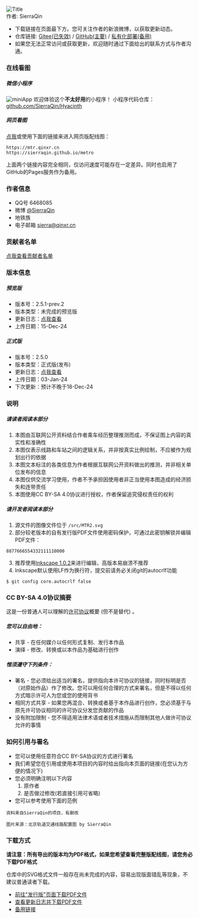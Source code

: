 ![Title](https://metro-1252278458.cos.ap-beijing.myqcloud.com/img/title.png "北京市轨道交通线路配置图")    
作者: SierraQin
- 下载链接在页面最下方。您可关注作者的新浪微博，以获取更新动态。
- 仓库链接: [Gitee(已失效)](https://gitee.com/SierraQin/metro) / [GitHub(主要)](https://github.com/SierraQin/metro) / [私有化部署(备用)](https://git.qinxr.cn/SierraQin/metro)
- 如果您无法正常访问或获取更新，欢迎随时通过下面给出的联系方式与作者沟通。


### 在线看图
##### 微信小程序
![miniApp](https://metro-1252278458.cos.ap-beijing.myqcloud.com/img/mtr.mp.miniApp.png "欢迎体验小程序看图")
欢迎体验这个**不太好用**的小程序！
小程序代码仓库： [github.com/SierraQin/Hyacinth](https://github.com/SierraQin/Hyacinth)
##### 网页看图
[点我](https://mtr.qinxr.cn)或使用下面的链接来进入网页版配线图：

```
https://mtr.qinxr.cn
https://sierraqin.github.io/metro
```
上面两个链接内容完全相同，仅访问速度可能存在一定差异。同时也启用了GitHub的Pages服务作为备用。



### 作者信息
- QQ号 6468085
- 微博 [@SierraQin](http://weibo.com/u/5705742986)
- 地铁族 
- 电子邮箱 sierra@qinxr.cn

### 贡献者名单
[点我查看贡献者名单](https://github.com/SierraQin/metro/blob/master/AUTHORS.md)

### 版本信息
##### 预览版
- 版本号：2.5.1-prev.2
- 版本类型：未完成的预览版
- 更新日志：[点我查看](https://github.com/SierraQin/metro/blob/master/changeLog.md)
- 上传日期：15-Dec-24
##### 正式版
- 版本号：2.5.0
- 版本类型：正式版(发布)
- 更新日志：[点我查看](https://github.com/SierraQin/metro/blob/master/changeLog.md)
- 上传日期：03-Jan-24
- 下次更新：预计不晚于18-Dec-24


### 说明
##### 请读者阅读本部分
1. 本图由互联网公开资料结合作者乘车经历整理推测而成，不保证图上内容的真实性和准确性
2. 本图仅表示线路和车站之间的逻辑关系，并非按真实比例绘制，不应被作为规划出行的依据
3. 本图文本标注的各类信息为作者根据互联网公开资料做出的推测，并非相关单位发布的信息
4. 本图仅供交流学习使用，作者不予承担因使用者非正当使用本图造成的经济损失和连带责任
5. 本图使用CC BY-SA 4.0协议进行授权，作者保留追究侵权责任的权利
##### 请开发者阅读本部分
1. 源文件的图像文件位于 `/src/MTR2.svg` 
2. 部分较老版本的自有发行版PDF文件使用密码保护，可通过此密钥解锁并编辑PDF文件：
```
8877666554332111110000
```
3. 推荐使用[Inkscape 1.0.2](https://inkscape.org/release/inkscape-1.0.2/)来进行编辑，高版本易崩溃不推荐
4. Inkscape默认使用LF作为换行符，提交前请务必关闭git的autocrlf功能
```
$ git config core.autocrlf false
```

### CC BY-SA 4.0协议摘要
这是一份普通人可以理解的[许可协议](https://creativecommons.org/licenses/by-sa/4.0/deed.zh)概要 (但不是替代) 。
##### 您可以自由地：
- 共享 - 在任何媒介以任何形式复制、发行本作品
- 演绎 - 修改、转换或以本作品为基础进行创作
##### 惟须遵守下列条件：
- 署名 - 您必须给出适当的署名，提供指向本许可协议的链接，同时标明是否（对原始作品）作了修改。您可以用任何合理的方式来署名，但是不得以任何方式暗示许可人为您或您的使用背书
- 相同方式共享 - 如果您再混合、转换或者基于本作品进行创作，您必须基于与原先许可协议相同的许可协议分发您贡献的作品
- 没有附加限制 - 您不得适用法律术语或者技术措施从而限制其他人做许可协议允许的事情

### 如何引用与署名
- 您可以使用任意符合CC BY-SA协议的方式进行署名
- 我们希望您在引用或使用本项目的内容时给出指向本页面的链接(在您认为方便的情况下)
- 您必须明确注明以下内容
  1. 原作者
  2. 是否做过修改(若直接引用可省略)
- 您可以参考使用下面的范例
```
资料来自SierraQin的项目，有删改
```
```
图片来源：北京轨道交通线路配置图 by SierraQin
```


### 下载方式
**请注意：所有导出的版本均为PDF格式，如果您希望查看完整版配线图，请您务必下载PDF格式**

仓库中的SVG格式文件一般存在尚未完成的内容，容易出现版面错乱等现象，不建议普通读者下载。
- [前往"发行版"页面下载PDF文件](https://github.com/SierraQin/metro/releases)
- [查看更新日志并下载PDF文件](https://github.com/SierraQin/metro/blob/master/changeLog.md)
- [备用链接](https://git.qinxr.cn/SierraQin/metro/blob/master/changeLog.md)